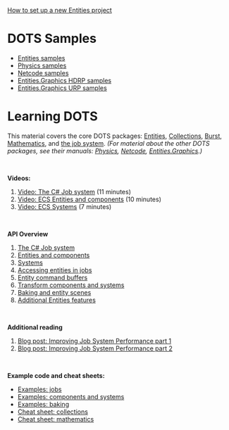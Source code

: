 [How to set up a new Entities project](./Docs/project_setup.md)

# DOTS Samples 

- [Entities samples](./EntitiesSamples/Assets/README.md)
- [Physics samples](./PhysicsSamples/README.md)
- [Netcode samples](./NetcodeSamples/README.md)
- [Entities.Graphics HDRP samples](./GraphicsSamples/HDRPSamples/README.md)
- [Entities.Graphics URP samples](./GraphicsSamples/URPSamples/README.md)

# Learning DOTS

This material covers the core DOTS packages: [Entities](https://docs.unity3d.com/Packages/com.unity.entities@latest/), [Collections](https://docs.unity3d.com/Packages/com.unity.collections@latest/), [Burst](https://docs.unity3d.com/Packages/com.unity.burst@latest/), [Mathematics](https://docs.unity3d.com/Packages/com.unity.mathematics@latest/), and [the job system](https://docs.unity3d.com/Manual/JobSystem.html). *(For material about the other DOTS packages, see their manuals: [Physics](https://docs.unity3d.com/Packages/com.unity.physics@latest/), [Netcode](https://docs.unity3d.com/Packages/com.unity.netcode@latest/), [Entities.Graphics](https://docs.unity3d.com/Packages/com.unity.entities.graphics@latest/).)*

<br>

**Videos:**

1. [Video: The C# Job system](https://youtu.be/jdW66hA-Qu8) (11 minutes)
1. [Video: ECS Entities and components](https://youtu.be/jzCEzNoztzM) (10 minutes)
1. [Video: ECS Systems](https://youtu.be/k07I-DpCcvE) (7 minutes)

<br>

**API Overview**

1. [The C# Job system](./Docs/jobs.md)
1. [Entities and components](./Docs/entities-components.md)
1. [Systems](./Docs/systems.md)
1. [Accessing entities in jobs](./Docs/entities-jobs.md)
1. [Entity command buffers](./Docs/entity-command-buffers.md)
1. [Transform components and systems](./Docs/transforms.md)
1. [Baking and entity scenes](./Docs/baking.md)
1. [Additional Entities features](./Docs/additional-entities-features.md)

<br>

**Additional reading**

1. [Blog post: Improving Job System Performance part 1](https://blog.unity.com/engine-platform/improving-job-system-performance-2022-2-part-1)
1. [Blog post: Improving Job System Performance part 2](https://blog.unity.com/engine-platform/improving-job-system-performance-2022-2-part-2)

<br>

**Example code and cheat sheets:**

- [Examples: jobs](./Docs/examples/jobs.md)
- [Examples: components and systems](./Docs/examples/components_systems.md)
- [Examples: baking](./Docs/examples/baking.md)
- [Cheat sheet: collections](./Docs/cheatsheet/collections.md)
- [Cheat sheet: mathematics](./Docs/cheatsheet/mathematics.md)



